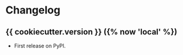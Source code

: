 # Changelog

{{ cookiecutter.version }} ({% now 'local' %})
------------------

* First release on PyPI.
